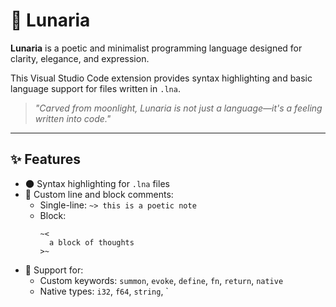 # 🌙 Lunaria

**Lunaria** is a poetic and minimalist programming language designed for clarity, elegance, and expression.

This Visual Studio Code extension provides syntax highlighting and basic language support for files written in `.lna`.

> _"Carved from moonlight, Lunaria is not just a language—it's a feeling written into code."_

---

## ✨ Features

- 🌑 Syntax highlighting for `.lna` files
- 📘 Custom line and block comments:
  - Single-line: `~> this is a poetic note`
  - Block: 
    ```lunaria
    ~< 
      a block of thoughts
    >~
    ```
- 🧠 Support for:
  - Custom keywords: `summon`, `evoke`, `define`, `fn`, `return`, `native`
  - Native types: `i32`, `f64`, `string`, `
